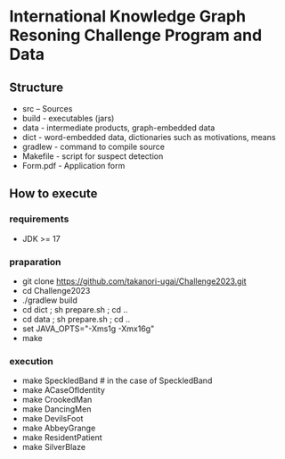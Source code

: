 # International Knowledge Graph Resoning Challenge Program and Data

## Structure
  - src – Sources
  - build     - executables (jars)
- data - intermediate products, graph-embedded data
- dict - word-embedded data, dictionaries such as motivations, means
- gradlew - command to compile source
- Makefile - script for suspect detection
- Form.pdf - Application form

## How to execute

### requirements
 - JDK >= 17
### praparation
- git clone https://github.com/takanori-ugai/Challenge2023.git
- cd Challenge2023
 - ./gradlew build
 - cd dict ; sh prepare.sh ; cd ..
 - cd data ; sh prepare.sh ; cd ..
 - set JAVA_OPTS="-Xms1g -Xmx16g"
 - make
### execution
  - make SpeckledBand # in the case of SpeckledBand
  - make ACaseOfIdentity
  - make CrookedMan
  - make DancingMen
  - make DevilsFoot
  - make AbbeyGrange
  - make ResidentPatient
  - make SilverBlaze
